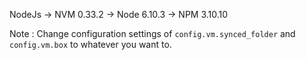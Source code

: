 NodeJs
        -> NVM 0.33.2
        -> Node 6.10.3
        -> NPM 3.10.10

Note :  Change configuration settings of `config.vm.synced_folder` and `config.vm.box` to whatever you want to.

